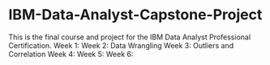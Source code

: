 # IBM-Data-Analyst-Capstone-Project
This is the final course and project for the IBM Data Analyst Professional Certification.
Week 1:
Week 2: Data Wrangling
Week 3: Outliers and Correlation
Week 4: 
Week 5:
Week 6:
